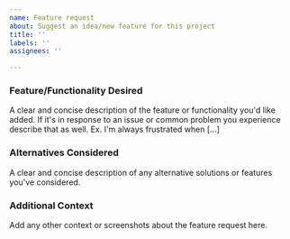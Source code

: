 ```yaml
---
name: Feature request
about: Suggest an idea/new feature for this project
title: ''
labels: ''
assignees: ''

---
```


### Feature/Functionality Desired

A clear and concise description of the feature or functionality you'd like added.  If it's in response to an issue or common problem you experience describe that as well.  Ex. I'm always frustrated when [...]


### Alternatives Considered

A clear and concise description of any alternative solutions or features you've considered.


### Additional Context

Add any other context or screenshots about the feature request here.

